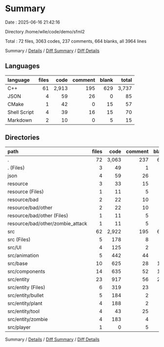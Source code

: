 # Summary

Date : 2025-06-16 21:42:16

Directory /home/wlle/code/demo/sfml2

Total : 72 files,  3063 codes, 237 comments, 664 blanks, all 3964 lines

Summary / [Details](details.md) / [Diff Summary](diff.md) / [Diff Details](diff-details.md)

## Languages
| language | files | code | comment | blank | total |
| :--- | ---: | ---: | ---: | ---: | ---: |
| C++ | 61 | 2,913 | 195 | 629 | 3,737 |
| JSON | 4 | 59 | 26 | 0 | 85 |
| CMake | 1 | 42 | 0 | 15 | 57 |
| Shell Script | 4 | 39 | 16 | 15 | 70 |
| Markdown | 2 | 10 | 0 | 5 | 15 |

## Directories
| path | files | code | comment | blank | total |
| :--- | ---: | ---: | ---: | ---: | ---: |
| . | 72 | 3,063 | 237 | 664 | 3,964 |
| . (Files) | 3 | 49 | 1 | 19 | 69 |
| json | 4 | 59 | 26 | 0 | 85 |
| resource | 3 | 33 | 15 | 12 | 60 |
| resource (Files) | 1 | 11 | 5 | 4 | 20 |
| resource/bad | 2 | 22 | 10 | 8 | 40 |
| resource/bad/other | 2 | 22 | 10 | 8 | 40 |
| resource/bad/other (Files) | 1 | 11 | 5 | 4 | 20 |
| resource/bad/other/zombie_attack | 1 | 11 | 5 | 4 | 20 |
| src | 62 | 2,922 | 195 | 633 | 3,750 |
| src (Files) | 5 | 178 | 8 | 51 | 237 |
| src/UI | 4 | 125 | 2 | 26 | 153 |
| src/animation | 5 | 442 | 44 | 69 | 555 |
| src/base | 10 | 625 | 28 | 135 | 788 |
| src/components | 14 | 635 | 52 | 135 | 822 |
| src/entity | 23 | 917 | 56 | 217 | 1,190 |
| src/entity (Files) | 6 | 319 | 23 | 67 | 409 |
| src/entity/bullet | 5 | 184 | 2 | 44 | 230 |
| src/entity/plant | 4 | 188 | 2 | 41 | 231 |
| src/entity/tool | 4 | 43 | 25 | 21 | 89 |
| src/entity/zombie | 4 | 183 | 4 | 44 | 231 |
| src/player | 1 | 0 | 5 | 0 | 5 |

Summary / [Details](details.md) / [Diff Summary](diff.md) / [Diff Details](diff-details.md)